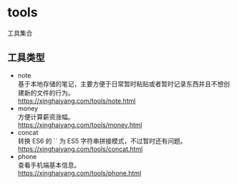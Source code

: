 # tools
工具集合

## 工具类型
* note  
  基于本地存储的笔记，主要方便于日常暂时粘贴或者暂时记录东西并且不想创建新的文件的行为。  
  https://xinghaiyang.com/tools/note.html
* money  
  方便计算薪资涨幅。  
  https://xinghaiyang.com/tools/money.html
* concat  
  转换 ES6 的 `` 为 ES5 字符串拼接模式，不过暂时还有问题。  
  https://xinghaiyang.com/tools/concat.html
* phone  
  查看手机端基本信息。  
  https://xinghaiyang.com/tools/phone.html
